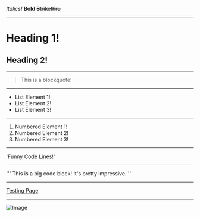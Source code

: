 *Italics!*
**Bold**
~~Strikethru~~

---

# Heading 1!
## Heading 2!

---

> This is a blockquote!

---

* List Element 1!
* List Element 2!
* List Element 3!

---

1. Numbered Element 1!
2. Numbered Element 2!
3. Numbered Element 3!

---

'Funny Code Lines!'

---

'''
This is a big code block!
It's pretty impressive.
'''

---

[Testing Page](https://lasteternity.github.io/cse15l-lab-reports/testing.html)

---

![Image](https://cdn.pixabay.com/photo/2015/09/17/17/25/code-944499_960_720.jpg)
